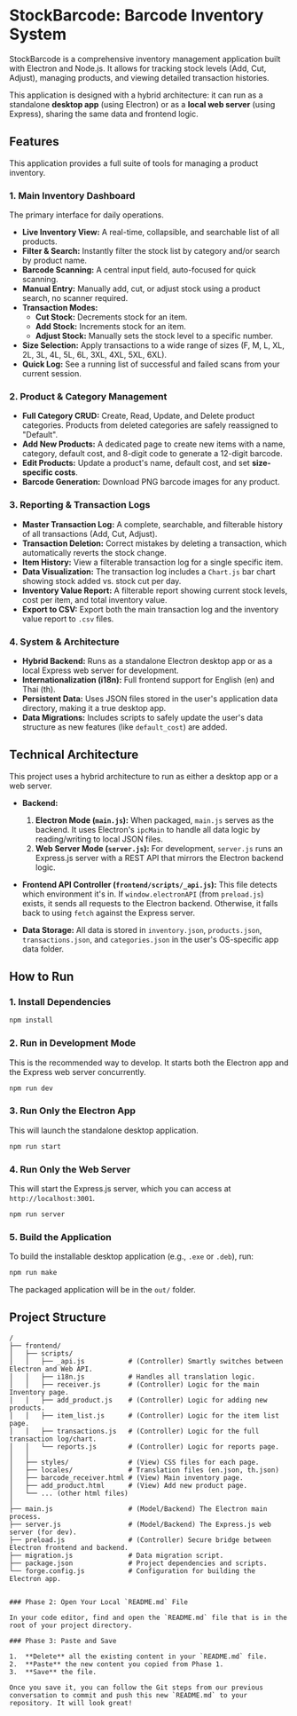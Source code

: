 # StockBarcode: Barcode Inventory System

StockBarcode is a comprehensive inventory management application built with Electron and Node.js. It allows for tracking stock levels (Add, Cut, Adjust), managing products, and viewing detailed transaction histories.

This application is designed with a hybrid architecture: it can run as a standalone **desktop app** (using Electron) or as a **local web server** (using Express), sharing the same data and frontend logic.

## Features

This application provides a full suite of tools for managing a product inventory.

### 1. Main Inventory Dashboard
The primary interface for daily operations.
* **Live Inventory View:** A real-time, collapsible, and searchable list of all products.
* **Filter & Search:** Instantly filter the stock list by category and/or search by product name.
* **Barcode Scanning:** A central input field, auto-focused for quick scanning.
* **Manual Entry:** Manually add, cut, or adjust stock using a product search, no scanner required.
* **Transaction Modes:**
    * **Cut Stock:** Decrements stock for an item.
    * **Add Stock:** Increments stock for an item.
    * **Adjust Stock:** Manually sets the stock level to a specific number.
* **Size Selection:** Apply transactions to a wide range of sizes (F, M, L, XL, 2L, 3L, 4L, 5L, 6L, 3XL, 4XL, 5XL, 6XL).
* **Quick Log:** See a running list of successful and failed scans from your current session.

### 2. Product & Category Management
* **Full Category CRUD:** Create, Read, Update, and Delete product categories. Products from deleted categories are safely reassigned to "Default".
* **Add New Products:** A dedicated page to create new items with a name, category, default cost, and 8-digit code to generate a 12-digit barcode.
* **Edit Products:** Update a product's name, default cost, and set **size-specific costs**.
* **Barcode Generation:** Download PNG barcode images for any product.

### 3. Reporting & Transaction Logs
* **Master Transaction Log:** A complete, searchable, and filterable history of all transactions (Add, Cut, Adjust).
* **Transaction Deletion:** Correct mistakes by deleting a transaction, which automatically reverts the stock change.
* **Item History:** View a filterable transaction log for a single specific item.
* **Data Visualization:** The transaction log includes a `Chart.js` bar chart showing stock added vs. stock cut per day.
* **Inventory Value Report:** A filterable report showing current stock levels, cost per item, and total inventory value.
* **Export to CSV:** Export both the main transaction log and the inventory value report to `.csv` files.

### 4. System & Architecture
* **Hybrid Backend:** Runs as a standalone Electron desktop app or as a local Express web server for development.
* **Internationalization (i18n):** Full frontend support for English (en) and Thai (th).
* **Persistent Data:** Uses JSON files stored in the user's application data directory, making it a true desktop app.
* **Data Migrations:** Includes scripts to safely update the user's data structure as new features (like `default_cost`) are added.

## Technical Architecture

This project uses a hybrid architecture to run as either a desktop app or a web server.

* **Backend:**
    1.  **Electron Mode (`main.js`):** When packaged, `main.js` serves as the backend. It uses Electron's `ipcMain` to handle all data logic by reading/writing to local JSON files.
    2.  **Web Server Mode (`server.js`):** For development, `server.js` runs an Express.js server with a REST API that mirrors the Electron backend logic.

* **Frontend API Controller (`frontend/scripts/_api.js`):**
    This file detects which environment it's in. If `window.electronAPI` (from `preload.js`) exists, it sends all requests to the Electron backend. Otherwise, it falls back to using `fetch` against the Express server.

* **Data Storage:**
    All data is stored in `inventory.json`, `products.json`, `transactions.json`, and `categories.json` in the user's OS-specific app data folder.

## How to Run

### 1. Install Dependencies
```bash
npm install
````

### 2\. Run in Development Mode

This is the recommended way to develop. It starts both the Electron app and the Express web server concurrently.

```bash
npm run dev
```

### 3\. Run Only the Electron App

This will launch the standalone desktop application.

```bash
npm run start
```

### 4\. Run Only the Web Server

This will start the Express.js server, which you can access at `http://localhost:3001`.

```bash
npm run server
```

### 5\. Build the Application

To build the installable desktop application (e.g., `.exe` or `.deb`), run:

```bash
npm run make
```

The packaged application will be in the `out/` folder.

## Project Structure

```
/
├── frontend/
│   ├── scripts/
│   │   ├── _api.js           # (Controller) Smartly switches between Electron and Web API.
│   │   ├── i18n.js           # Handles all translation logic.
│   │   ├── receiver.js       # (Controller) Logic for the main Inventory page.
│   │   ├── add_product.js    # (Controller) Logic for adding new products.
│   │   ├── item_list.js      # (Controller) Logic for the item list page.
│   │   ├── transactions.js   # (Controller) Logic for the full transaction log/chart.
│   │   └── reports.js        # (Controller) Logic for reports page.
│   │
│   ├── styles/               # (View) CSS files for each page.
│   ├── locales/              # Translation files (en.json, th.json)
│   ├── barcode_receiver.html # (View) Main inventory page.
│   ├── add_product.html      # (View) Add new product page.
│   └── ... (other html files)
│
├── main.js                   # (Model/Backend) The Electron main process.
├── server.js                 # (Model/Backend) The Express.js web server (for dev).
├── preload.js                # (Controller) Secure bridge between Electron frontend and backend.
├── migration.js              # Data migration script.
├── package.json              # Project dependencies and scripts.
└── forge.config.js           # Configuration for building the Electron app.
```

```

### Phase 2: Open Your Local `README.md` File

In your code editor, find and open the `README.md` file that is in the root of your project directory.

### Phase 3: Paste and Save

1.  **Delete** all the existing content in your `README.md` file.
2.  **Paste** the new content you copied from Phase 1.
3.  **Save** the file.

Once you save it, you can follow the Git steps from our previous conversation to commit and push this new `README.md` to your repository. It will look great!
```
